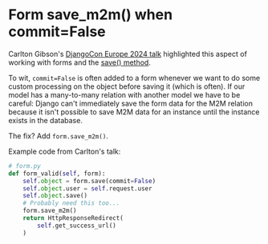 # Form save_m2m() when commit=False

Carlton Gibson's [DjangoCon Europe 2024 talk](https://youtu.be/cLHVM31Rv6A?si=PnDA5LtFCm10Z0W_) highlighted this aspect of working with forms and the [save() method](https://docs.djangoproject.com/en/5.0/topics/forms/modelforms/#the-save-method).

To wit, `commit=False` is often added to a form whenever we want to do some custom processing on the object before saving it (which is often). If our model has a many-to-many relation with another model we have to be careful: Django can't immediately save the form data for the M2M relation because it isn't possible to save M2M data for an instance until the instance exists in the database.

The fix? Add `form.save_m2m()`.

Example code from Carlton's talk:

```python
# form.py
def form_valid(self, form):
    self.object = form.save(commit=False)
    self.object.user = self.request.user
    self.object.save()
    # Probably need this too...
    form.save_m2m()
    return HttpResponseRedirect(
        self.get_success_url()
    )
```